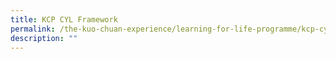 ```yaml
---
title: KCP CYL Framework
permalink: /the-kuo-chuan-experience/learning-for-life-programme/kcp-cyl-framework/
description: ""
---
```

